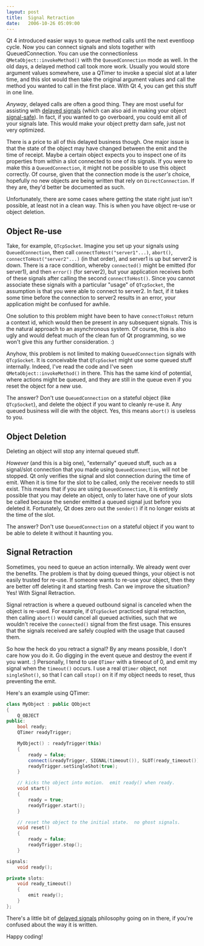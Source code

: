 ```yaml
---
layout: post
title:  Signal Retraction
date:   2006-10-26 05:09:00
---
```

Qt 4 introduced easier ways to queue method calls until the next eventloop cycle. Now you can connect signals and slots together with QueuedConnection. You can use the connectionless `QMetaObject::invokeMethod()` with the `QueuedConnection` mode as well. In the old days, a delayed method call took more work. Usually you would store argument values somewhere, use a QTimer to invoke a special slot at a later time, and this slot would then take the original argument values and call the method you wanted to call in the first place. With Qt 4, you can get this stuff in one line.

*Anyway*, delayed calls are often a good thing. They are most useful for assisting with [delayed signals][delayed-signals] (which can also aid in making your object [signal-safe][signal-safety]). In fact, if you wanted to go overboard, you could emit all of your signals late. This would make your object pretty darn safe, just not very optimized.

There is a price to all of this delayed business though. One major issue is that the state of the object may have changed between the emit and the time of receipt. Maybe a certain object expects you to inspect one of its properties from within a slot connected to one of its signals. If you were to make this a `QueuedConnection`, it might not be possible to use this object correctly. Of course, given that the connection mode is the *user's* choice, hopefully no new objects are being written that rely on `DirectConnection`. If they are, they'd better be documented as such.

Unfortunately, there are some cases where getting the state right just isn't possible, at least not in a clean way. This is when you have object re-use or object deletion.

## Object Re-use

Take, for example, `QTcpSocket`. Imagine you set up your signals using `QueuedConnection`, then call `connectToHost("server1"...)`, `abort()`, `connectToHost("server2"...)` (in that order), and server1 is up but server2 is down. There is a race condition, whereby `connected()` might be emitted (for server1), and then `error()` (for server2), but your application receives both of these signals after calling the second `connectToHost()`. Since you cannot associate these signals with a particular "usage" of `QTcpSocket`, the assumption is that you were able to connect to server2. In fact, if it takes some time before the connection to server2 results in an error, your application might be confused for awhile.

One solution to this problem might have been to have `connectToHost` return a context id, which would then be present in any subsequent signals. This is the natural approach to an asynchronous system. Of course, this is also ugly and would defeat much of the clean fun of Qt programming, so we won't give this any further consideration. :)

Anyhow, this problem is not limited to making `QueuedConnection` signals with `QTcpSocket`. It is conceivable that `QTcpSocket` might use some queued stuff internally. Indeed, I've read the code and I've seen `QMetaObject::invokeMethod()` in there. This has the same kind of potential, where actions might be queued, and they are still in the queue even if you reset the object for a new use.

The answer? Don't use `QueuedConnection` on a stateful object (like `QTcpSocket`), and delete the object if you want to cleanly re-use it. Any queued business will die with the object. Yes, this means `abort()` is useless to you.

## Object Deletion

Deleting an object will stop any internal queued stuff.

*However* (and this is a big one), "externally" queued stuff, such as a signal/slot connection that you made using `QueuedConnection`, will not be stopped. Qt only verifies the signal and slot connection during the time of emit. When it is time for the slot to be called, only the receiver needs to still exist. This means that if you are using `QueuedConnection`, it is entirely possible that you may delete an object, only to later have one of your slots be called because the sender emitted a queued signal just before you deleted it. Fortunately, Qt does zero out the `sender()` if it no longer exists at the time of the slot.

The answer? Don't use `QueuedConnection` on a stateful object if you want to be able to delete it without it haunting you.

## Signal Retraction

Sometimes, you need to queue an action internally. We already went over the benefits. The problem is that by doing queued things, your object is not easily trusted for re-use. If someone wants to re-use your object, then they are better off deleting it and starting fresh. Can we improve the situation? Yes! With Signal Retraction.

Signal retraction is where a queued outbound signal is canceled when the object is re-used. For example, if `QTcpSocket` practiced signal retraction, then calling `abort()` would cancel all queued activities, such that we wouldn't receive the `connected()` signal from the first usage. This ensures that the signals received are safely coupled with the usage that caused them.

So how the heck do you retract a signal? By any means possible, I don't care how you do it. Go digging in the event queue and destroy the event if you want. :) Personally, I tend to use `QTimer` with a timeout of 0, and emit my signal when the `timeout()` occurs. I use a real `QTimer` object, not `singleShot()`, so that I can call `stop()` on it if my object needs to reset, thus preventing the emit.

Here's an example using QTimer:

```c++
class MyObject : public QObject
{
    Q_OBJECT
public:
    bool ready;
    QTimer readyTrigger;

    MyObject() : readyTrigger(this)
    {
        ready = false;
        connect(&readyTrigger, SIGNAL(timeout()), SLOT(ready_timeout()));
        readyTrigger.setSingleShot(true);
    }

    // kicks the object into motion.  emit ready() when ready.
    void start()
    {
        ready = true;
        readyTrigger.start();
    }

    // reset the object to the initial state.  no ghost signals.
    void reset()
    {
        ready = false;
        readyTrigger.stop();
    }

signals:
    void ready();

private slots:
    void ready_timeout()
    {
        emit ready();
    }
};
```

There's a little bit of [delayed signals][delayed-signals] philosophy going on in there, if you're confused about the way it is written.

Happy coding!

[signal-safety]: /2008/02/04/signal-safety-revised/
[delayed-signals]: /2006/04/14/delayed-signals/
